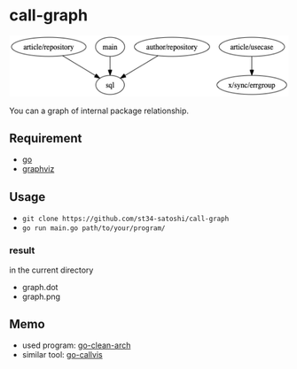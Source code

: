 # call-graph

![example.png](./graph/example.png)

You can a graph of internal package relationship.

## Requirement
- [go](https://golang.org/)
- [graphviz](https://www.graphviz.org/)

## Usage
- `git clone https://github.com/st34-satoshi/call-graph`
- `go run main.go path/to/your/program/`  

### result
in the current directory  

- graph.dot
- graph.png

## Memo
- used program: [go-clean-arch](https://github.com/bxcodec/go-clean-arch)
- similar tool: [go-callvis](https://github.com/TrueFurby/go-callvis)
